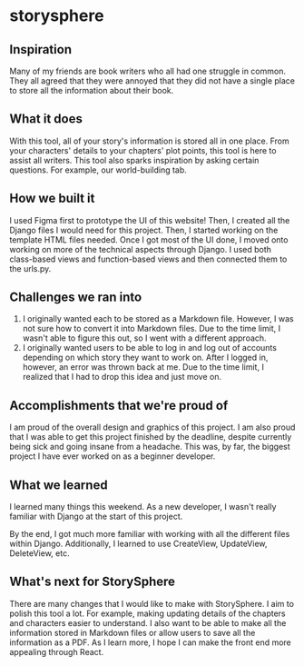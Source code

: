 # storysphere
## Inspiration
Many of my friends are book writers who all had one struggle in common. They all agreed that they were annoyed that they did not have a single place to store all the information about their book. 

## What it does
With this tool, all of your story's information is stored all in one place. From your characters' details to your chapters' plot points, this tool is here to assist all writers. This tool also sparks inspiration by asking certain questions. For example, our world-building tab. 

## How we built it
I used Figma first to prototype the UI of this website! Then, I created all the Django files I would need for this project. Then, I started working on the template HTML files needed. Once I got most of the UI done, I moved onto working on more of the technical aspects through Django. I used both class-based views and function-based views and then connected them to the urls.py. 

## Challenges we ran into
1. I originally wanted each to be stored as a Markdown file. However, I was not sure how to convert it into Markdown files. Due to the time limit, I wasn't able to figure this out, so I went with a different approach. 
2. I originally wanted users to be able to log in and log out of accounts depending on which story they want to work on. After I logged in, however, an error was thrown back at me. Due to the time limit, I realized that I had to drop this idea and just move on. 

## Accomplishments that we're proud of
I am proud of the overall design and graphics of this project. I am also proud that I was able to get this project finished by the deadline, despite currently being sick and going insane from a headache. This was, by far, the biggest project I have ever worked on as a beginner developer. 

## What we learned
I learned many things this weekend. As a new developer, I wasn't really familiar with Django at the start of this project. 

By the end, I got much more familiar with working with all the different files within Django. Additionally, I learned to use CreateView, UpdateView, DeleteView, etc. 
## What's next for StorySphere
There are many changes that I would like to make with StorySphere. I aim to polish this tool a lot. For example, making updating details of the chapters and characters easier to understand. I also want to be able to make all the information stored in Markdown files or allow users to save all the information as a PDF. As I learn more, I hope I can make the front end more appealing through React. 
